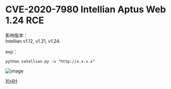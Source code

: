 # CVE-2020-7980 Intellian Aptus Web 1.24 RCE


影响版本：  
Intellian v1.12, v1.21, v1.24.


exp：
```
python satellian.py -u "http://x.x.x.x"
```

![image](https://github.com/mai-lang-chai/Middleware-Vulnerability-detection/blob/master/Intellian-Aptus-Web/CVE-2020-7980/1.png)

[Xh4H](https://github.com/Xh4H/Satellian-CVE-2020-7980)